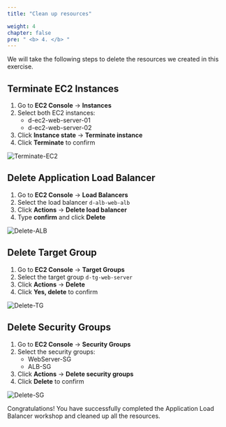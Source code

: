 ```yaml
---
title: "Clean up resources"

weight: 4
chapter: false
pre: " <b> 4. </b> "
---
```


We will take the following steps to delete the resources we created in this exercise.

## Terminate EC2 Instances

1. Go to **EC2 Console** → **Instances**
2. Select both EC2 instances:
   - d-ec2-web-server-01
   - d-ec2-web-server-02
3. Click **Instance state** → **Terminate instance**
4. Click **Terminate** to confirm

![Terminate-EC2](/images/cleanup-ec2.png)

## Delete Application Load Balancer

1. Go to **EC2 Console** → **Load Balancers**
2. Select the load balancer `d-alb-web-alb`
3. Click **Actions** → **Delete load balancer**
4. Type **confirm** and click **Delete**

![Delete-ALB](/images/cleanup-alb.png)

## Delete Target Group

1. Go to **EC2 Console** → **Target Groups**
2. Select the target group `d-tg-web-server`
3. Click **Actions** → **Delete**
4. Click **Yes, delete** to confirm

![Delete-TG](/images/cleanup-tg.png)

## Delete Security Groups

1. Go to **EC2 Console** → **Security Groups**
2. Select the security groups:
   - WebServer-SG
   - ALB-SG
3. Click **Actions** → **Delete security groups**
4. Click **Delete** to confirm

![Delete-SG](/images/cleanup-sg.png)

Congratulations! You have successfully completed the Application Load Balancer workshop and cleaned up all the resources.